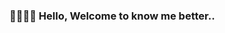 ### 👋🏻👋🏻 Hello, Welcome to know me better..

<!--
**aungpaing98/aungpaing98** is a ✨ _special_ ✨ repository because its `README.md` (this file) appears on your GitHub profile.

Here are some ideas to get you started:

- 🔭 I’m currently working on Face Recognition.
- 🌱 I’m currently learning Pytorch, Computer Vision, SwiftUI.
- 👯 I’m looking to collaborate on Computer Vision Projects.
- 🤔 I’m looking for help with Pytorch, AI models, SwiftUI.
- 💬 Ask me about Python, Computer Vision.
- 📫 How to reach me: [FaceBook](https://www.facebook.com/aung.paing.jj.986/)[LinkedIn](https://www.linkedin.com/in/%E8%B4%B5%E5%90%89-%E8%8C%B6-5a250118b/)
- 😄 Pronouns: He/Him/His
- ⚡ Fun fact: A boy who love anime, basketball and AI.
-->
